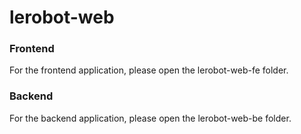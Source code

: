 # lerobot-web

### Frontend
For the frontend application, please open the lerobot-web-fe folder.

### Backend
For the backend application, please open the lerobot-web-be folder.
